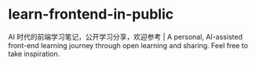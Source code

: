 # learn-frontend-in-public
AI 时代的前端学习笔记，公开学习分享，欢迎参考 | A personal, AI-assisted front-end learning journey through open learning and sharing. Feel free to take inspiration.
